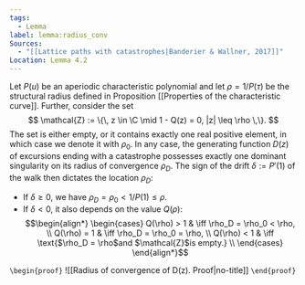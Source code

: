 ```yaml
---
tags:
  - Lemma
label: lemma:radius_conv
Sources:
  - "[[Lattice paths with catastrophes|Banderier & Wallner, 2017]]"
Location: Lemma 4.2
---
```

Let $P(u)$ be an aperiodic characteristic polynomial and let $\rho =  1/P(\tau)$ be the structural radius defined in Proposition [[Properties of the characteristic curve]].
Further, consider the set 
$$
\mathcal{Z} := \{\, z \in \C \mid 1  - Q(z) = 0, |z| \leq \rho \,\}.
$$
The set is either empty, or it contains exactly one real positive element, in which case we denote it with $\rho_0$.
In any case, the generating function $D(z)$ of excursions ending with a catastrophe possesses exactly one dominant singularity on its radius of convergence $\rho_D$. The sign of the drift $\delta := P'(1)$ of the walk then dictates the location $\rho_D$:

- If $\delta \geq 0,$ we have $\rho_D = \rho_0 < 1/P(1) \leq \rho.$
- If $\delta < 0$, it also depends on the value $Q(\rho):$
$$\begin{align*}
\begin{cases}
Q(\rho) > 1 & \iff \rho_D = \rho_0 < \rho, \\
Q(\rho) = 1 & \iff \rho_D = \rho_0 = \rho, \\
Q(\rho) < 1 & \iff \text{$\rho_D = \rho$and $\mathcal{Z}$is empty.} \\
\end{cases}
\end{align*}$$

`\begin{proof}`
![[Radius of convergence of D(z). Proof|no-title]]
`\end{proof}`
